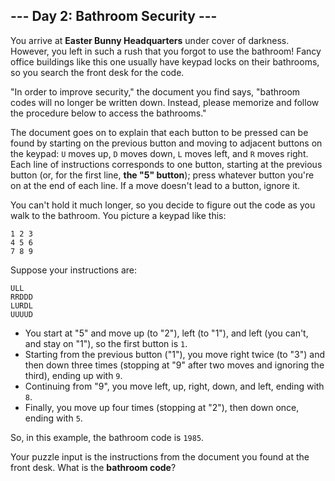 ## --- Day 2: Bathroom Security ---

You arrive at **Easter Bunny Headquarters** under cover of darkness. However, you left in such a rush that you forgot to use the bathroom! Fancy office buildings like this one usually have keypad locks on their bathrooms, so you search the front desk for the code.

"In order to improve security," the document you find says, "bathroom codes will no longer be written down.  Instead, please memorize and follow the procedure below to access the bathrooms."

The document goes on to explain that each button to be pressed can be found by starting on the previous button and moving to adjacent buttons on the keypad: ``U`` moves up, ``D`` moves down, ``L`` moves left, and ``R`` moves right. Each line of instructions corresponds to one button, starting at the previous button (or, for the first line, **the "5" button**); press whatever button you're on at the end of each line. If a move doesn't lead to a button, ignore it.

You can't hold it much longer, so you decide to figure out the code as you walk to the bathroom. You picture a keypad like this:

    1 2 3
    4 5 6
    7 8 9

Suppose your instructions are:

    ULL
    RRDDD
    LURDL
    UUUUD

* You start at "5" and move up (to "2"), left (to "1"), and left (you can't, and stay on "1"), so the first button is ``1``.
* Starting from the previous button ("1"), you move right twice (to "3") and then down three times (stopping at "9" after two moves and ignoring the third), ending up with ``9``.
* Continuing from "9", you move left, up, right, down, and left, ending with ``8``.
* Finally, you move up four times (stopping at "2"), then down once, ending with ``5``.

So, in this example, the bathroom code is ``1985``.

Your puzzle input is the instructions from the document you found at the front desk. What is the **bathroom code**?

